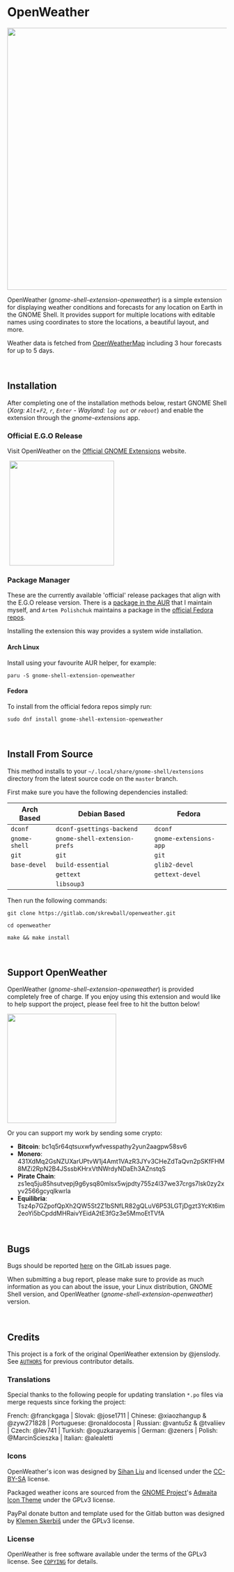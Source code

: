 # OpenWeather

<p align="left">
    <img src="https://gitlab.com/skrewball/assets/-/raw/main/openweather-screenshot.png" width="600">
</p>

OpenWeather (*gnome-shell-extension-openweather*) is a simple extension for displaying weather conditions and forecasts for any location on Earth in the GNOME Shell. It provides support for multiple locations with editable names using coordinates to store the locations, a beautiful layout, and more.

Weather data is fetched from [OpenWeatherMap](https://openweathermap.org) including 3 hour forecasts for up to 5 days.

<br>

## Installation

After completing one of the installation methods below, restart GNOME Shell (*Xorg: `Alt`+`F2`, `r`, `Enter` - Wayland: `log out` or `reboot`*) and enable the extension through the *gnome-extensions* app.

### Official E.G.O Release

Visit OpenWeather on the [Official GNOME Extensions](https://extensions.gnome.org/extension/750/openweather) website.

<p align="left">
  <a href="https://extensions.gnome.org/extension/750/openweather">
    <img src="https://gitlab.com/skrewball/assets/-/raw/main/get-it-on-ego.png" width="240" style="margin-left: 5px">
  </a>
</p>

### Package Manager

These are the currently available 'official' release packages that align with the E.G.O release version. There is a [package in the AUR](https://aur.archlinux.org/packages/gnome-shell-extension-openweather) that I maintain myself, and `Artem Polishchuk` maintains a package in the [official Fedora repos](https://src.fedoraproject.org/rpms/gnome-shell-extension-openweather).

Installing the extension this way provides a system wide installation.

#### Arch Linux

Install using your favourite AUR helper, for example:

```
paru -S gnome-shell-extension-openweather
```

#### Fedora

To install from the official fedora repos simply run:

```
sudo dnf install gnome-shell-extension-openweather
```

<br>

## Install From Source

This method installs to your `~/.local/share/gnome-shell/extensions` directory from the latest source code on the `master` branch.

First make sure you have the following dependencies installed:

| Arch Based     | Debian Based                  | Fedora                 |
| ---            | ---                           | ---                    |
| `dconf`        | `dconf-gsettings-backend`     | `dconf`                |
| `gnome-shell`  | `gnome-shell-extension-prefs` | `gnome-extensions-app` |
| `git`          | `git`                         | `git`                  |
| `base-devel`   | `build-essential`             | `glib2-devel`          |
|                | `gettext`                     | `gettext-devel`        |
|                | `libsoup3`                    |                        |


Then run the following commands:

```
git clone https://gitlab.com/skrewball/openweather.git
```
```
cd openweather
```
```
make && make install
```

<br>

## Support OpenWeather

OpenWeather (*gnome-shell-extension-openweather*) is provided completely free of charge. If you enjoy using this extension and would like to help support the project, please feel free to hit the button below!

<p align="left">
    <a href="https://www.paypal.com/donate/?hosted_button_id=VZ7VLXPU2M9RQ" target="_blank"><img src="https://gitlab.com/skrewball/assets/-/raw/main/paypal-donate.png" width="250"></a>
</p>

Or you can support my work by sending some crypto:

- **Bitcoin**: bc1q5r64qtsuxwfywfvesspathy2yun2aagpw58sv6
- **Monero**: 431XdMq2GsNZUXarUPtvW1j4Amt1VAzR3JYv3CHeZdTaQvn2pSKfFHM8MZi2RpN2B4JSssbKHrxVtNWrdyNDaEh3AZnstqS
- **Pirate Chain**: zs1eq5ju85hsutvepj9g6ysq80mlsx5wjpdty755z4l37we37crgs7lsk0zy2xyv2566gcyqlkwrla
- **Equilibria**: Tsz4p7GZpofQpXh2QW5St2Z1bSNfLR82gQLuV6P53LGTjDgzt3YcKt6im2eoYi5bCpddMHRaivYEidA2tE3fGz3e5MmoEtTVfA

<br>

## Bugs

Bugs should be reported [here](https://gitlab.com/skrewball/openweather/issues) on the GitLab issues page.

When submitting a bug report, please make sure to provide as much information as you can about the issue, your Linux distribution, GNOME Shell version, and OpenWeather (*gnome-shell-extension-openweather*) version.

<br>

## Credits

This project is a fork of the original OpenWeather extension by @jenslody. See [`AUTHORS`](https://gitlab.com/skrewball/openweather/-/blob/master/AUTHORS) for previous contributor details.

### Translations

Special thanks to the following people for updating translation `*.po` files via merge requests since forking the project:

French: @franckgaga | Slovak: @jose1711 | Chinese: @xiaozhangup & @zyw271828 | Portuguese: @ronaldocosta | Russian: @vantu5z & @tvaliiev | Czech: @lev741 | Turkish: @oguzkarayemis | German: @zeners | Polish: @MarcinScieszka | Italian: @alealetti

### Icons

OpenWeather's icon was designed by [Sihan Liu](https://www.sihanliu.com) and licensed under the [CC-BY-SA](http://creativecommons.org/licenses/by-sa/3.0/) license.

Packaged weather icons are sourced from the [GNOME Project](http://www.gnome.org)'s [Adwaita Icon Theme](https://gitlab.gnome.org/GNOME/adwaita-icon-theme) under the GPLv3 license.

PayPal donate button and template used for the Gitlab button was designed by [Klemen Skerbiš](https://github.com/aha999/DonateButtons) under the GPLv3 license.

### License

OpenWeather is free software available under the terms of the GPLv3 license. See [`COPYING`](https://gitlab.com/skrewball/openweather/-/blob/master/COPYING) for details.
